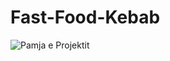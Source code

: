# Fast-Food-Kebab
![Pamja e Projektit](https://github.com/brendi96/Fast-Food-Kebab/assets/144172654/a04566aa-e4aa-457e-800f-403e13647dd3)
